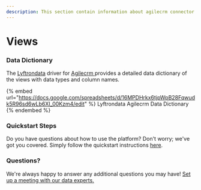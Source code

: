 ```yaml
---
description: This section contain information about agilecrm connector views information
---
```


# Views

### Data Dictionary

The [Lyftrondata](https://www.lyftrondata.com/) driver for [Agilecrm](https://www.lyftrondata.com/integration/sales-analytics/agile-crm//)[ ](https://www.lyftrondata.com/integration/agilecrm/)provides a detailed data dictionary of the views with data types and column names.

{% embed url="https://docs.google.com/spreadsheets/d/16MPDHrkx6tjpWpB28Fqwudk5R96sd6wLb6XI_00Kzm4/edit" %}
Lyftrondata Agilecrm Data Dictionary
{% endembed %}

### Quickstart Steps

Do you have questions about how to use the platform? Don't worry; we've got you covered. Simply follow the quickstart instructions [here](../README.md).

### Questions? <a href="#questions" id="questions"></a>

We're always happy to answer any additional questions you may have! [Set up a meeting with our data experts.](https://www.lyftrondata.com/book-a-meeting/)


